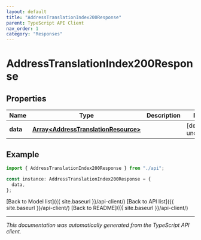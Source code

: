 ```yaml
---
layout: default
title: "AddressTranslationIndex200Response"
parent: TypeScript API Client
nav_order: 1
category: "Responses"
---
```


# AddressTranslationIndex200Response

## Properties

| Name     | Type                                                                         | Description | Notes                  |
| -------- | ---------------------------------------------------------------------------- | ----------- | ---------------------- |
| **data** | [**Array&lt;AddressTranslationResource&gt;**](AddressTranslationResource.md) |             | [default to undefined] |

## Example

```typescript
import { AddressTranslationIndex200Response } from "./api";

const instance: AddressTranslationIndex200Response = {
  data,
};
```

[Back to Model list]({{ site.baseurl }}/api-client/) [Back to API list]({{ site.baseurl }}/api-client/) [Back to README]({{ site.baseurl }}/api-client/)

---

_This documentation was automatically generated from the TypeScript API client._

